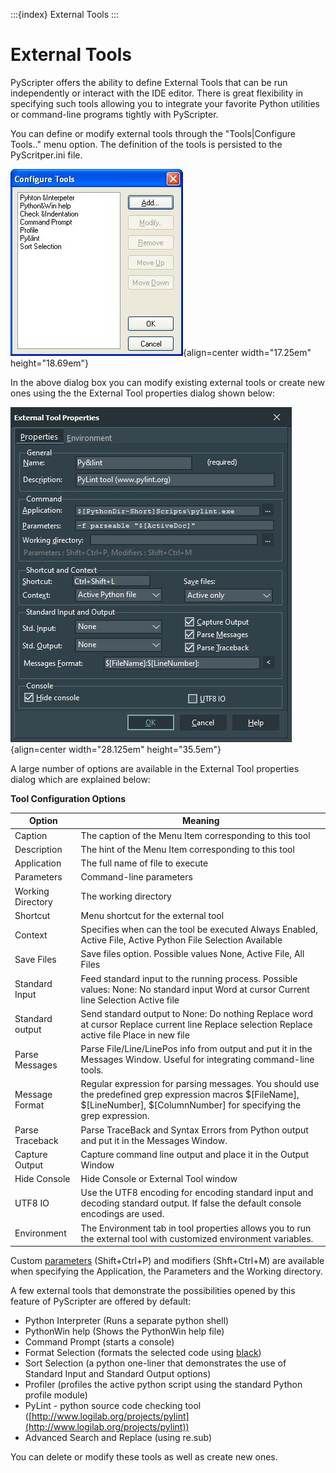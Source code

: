 :::{index} External Tools
:::

# External Tools

PyScripter offers the ability to define External Tools that can be run independently or 
interact with the IDE editor. There is great flexibility in specifying 
such tools allowing you to integrate your favorite Python utilities or command-line 
programs tightly with PyScripter.

You can define or modify external tools through the "Tools|Configure Tools.." menu 
option. The definition of the tools is persisted to the PyScritper.ini file.

![graphic](images/externaltools1.JPG){align=center width="17.25em" height="18.69em"}


In the above  dialog box you can modify existing external tools or create new ones using the 
the External Tool properties dialog shown below:  
  
![graphic](images/externaltools2.JPG){align=center width="28.125em" height="35.5em"}


A large number of options are available in the External Tool properties dialog which are explained 
below:

**Tool Configuration  Options**

| Option | Meaning |
| --- | --- |
| Caption | The caption of the Menu Item corresponding to this tool |
| Description | The hint of the Menu Item corresponding to this tool |
| Application | The full name of file to execute |
| Parameters | Command-line parameters |
| Working Directory | The working directory |
| Shortcut | Menu shortcut for the external tool |
| Context | Specifies when can the tool be executed      Always   Enabled,     Active   File,     Active   Python File    Selection   Available |
| Save Files | Save files option. Possible values    None,      Active   File,     All   Files |
| Standard Input | Feed standard input to the running process. Possible values:      None:   No standard input    Word   at cursor    Current   line    Selection    Active   file |
| Standard output | Send standard output to    None:   Do nothing    Replace   word at cursor    Replace   current line    Replace   selection    Replace   active file     Place   in new file |
| Parse Messages | Parse File/Line/LinePos info from output and put it in the Messages   Window. Useful for integrating command-line tools. |
| Message Format | Regular expression for parsing messages. You should use the   predefined grep expression macros \$[FileName], \$[LineNumber], \$[ColumnNumber] for specifying the grep expression. |
| Parse Traceback | Parse TraceBack and Syntax Errors from Python output and put it   in the Messages Window. |
| Capture Output | Capture command line output and place it in the Output Window |
| Hide Console | Hide Console or External Tool window |
| UTF8 IO | Use the UTF8 encoding for encoding standard input and decoding   standard output. If false the default console encodings   are used. |
| Environment | The Environment tab in tool properties allows you to run the external   tool with customized environment variables. |

Custom [parameters](parameters) (Shift+Ctrl+P) and modifiers (Shft+Ctrl+M) are available when specifying the 
Application, the Parameters and the Working directory.

A few external tools that demonstrate the possibilities opened by this feature of PyScripter 
 are offered by default:

- Python Interpreter (Runs a separate python shell)
- PythonWin help (Shows the PythonWin help file)
- Command Prompt (starts a console)
- Format Selection (formats the selected code using [black](https://github.com/psf/black))
- Sort  Selection (a python one-liner that demonstrates the use of Standard Input and Standard Output options)
- Profiler  (profiles the active python script using the standard Python profile module)
- PyLint - python source code checking tool ([http://www.logilab.org/projects/pylint](http://www.logilab.org/projects/pylint))
- Advanced Search and Replace (using re.sub)

You can delete or modify these tools as well as create new ones.
